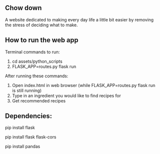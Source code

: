 ## Chow down
A website dedicated to making every day life a little bit easier by removing the stress of deciding what to make.

## How to run the web app
Terminal commands to run:
1. cd assets/python_scripts
2. FLASK_APP=routes.py flask run

After running these commands:

1. Open index.html in web browser (while FLASK_APP=routes.py flask run is still running)
2. Type in an ingredient you would like to find recipes for
3. Get recommended recipes

## Dependencies:
pip install flask

pip install flask flask-cors

pip install pandas
